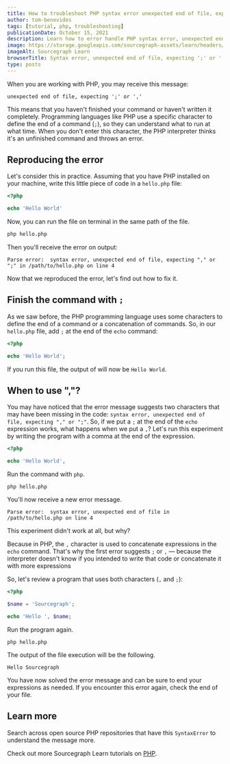 ```yaml
---
title: How to troubleshoot PHP syntax error unexpected end of file, expecting ';' or ','
author: tom-benevides
tags: [tutorial, php, troubleshooting]
publicationDate: October 15, 2021
description: Learn how to error handle PHP syntax error, unexpected end of file, expecting ';' or ','
image: https://storage.googleapis.com/sourcegraph-assets/learn/headers/sourcegraph-learn-header.png
imageAlt: Sourcegraph Learn
browserTitle: Syntax error, unexpected end of file, expecting ';' or ',' in PHP error handling
type: posts
---
```


When you are working with PHP, you may receive this message:

```
unexpected end of file, expecting ';' or ','
```

This means that you haven't finished your command or haven't written it completely. Programming languages ​​like PHP use a specific character to define the end of a command (`;`), so they can understand what to run at what time. When you don't enter this character, the PHP interpreter thinks it's an unfinished command and throws an error.

## Reproducing the error

Let's consider this in practice. Assuming that you have PHP installed on your machine, write this little piece of code in a `hello.php` file:

```php
<?php

echo 'Hello World'

```
Now, you can run the file on terminal in the same path of the file. 

```sh
php hello.php
```

Then you'll receive the error on output:

```
Parse error:  syntax error, unexpected end of file, expecting "," or ";" in /path/to/hello.php on line 4
```

Now that we reproduced the error, let's find out how to fix it.

## Finish the command with `;`

As we saw before, the PHP programming language uses some characters to define the end of a command or a concatenation of commands. So, in our `hello.php` file, add `;` at the end of the `echo` command:

```php
<?php

echo 'Hello World';

```

If you run this file, the output of will now be `Hello World`. 

## When to use ","? 

You may have noticed that the error message suggests two characters that may have been missing in the code: `syntax error, unexpected end of file, expecting "," or ";"`. So, if we put a `;` at the end of the `echo` expression works, what happens when we put a `,`? Let's run this experiment by writing the program with a comma at the end of the expression.

```php
<?php

echo 'Hello World',

```

Run the command with `php`.

```shell
php hello.php
```

You'll now receive a new error message.

```
Parse error:  syntax error, unexpected end of file in /path/to/hello.php on line 4
```

This experiment didn't work at all, but why? 

Because in PHP, the `,` character is used to concatenate expressions in the `echo` command. That's why the first error suggests `;` or `,` — because the interpreter doesn't know if you intended to write that code or concatenate it with more expressions

So, let's review a program that uses both characters (`,` and `;`):

```php
<?php

$name = 'Sourcegraph';

echo 'Hello ', $name;

```

Run the program again.

```shell
php hello.php
```

The output of the file execution will be the following.

```
Hello Sourcegraph
```

You have now solved the error message and can be sure to end your expressions as needed. If you encounter this error again, check the end of your file. 

## Learn more

Search across open source PHP repositories that have this `SyntaxError` to understand the message more.

<SourcegraphSearch query="unexpected end of file, expecting ';' or ',' lang:php" patternType="literal"/>

Check out more Sourcegraph Learn tutorials on [PHP](https://learn.sourcegraph.com/tags/php).
